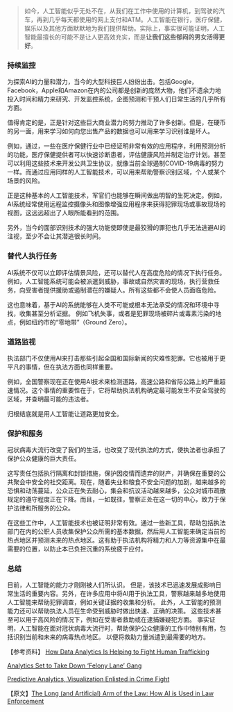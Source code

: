> 如今，人工智能似乎无处不在，从我们在工作中使用的计算机，到驾驶的汽车，再到几乎每天都使用的网上支付和ATM。人工智能在银行，医疗保健，娱乐以及其他方面默默地为我们提供帮助。实际上，事实很可能证明，人工智能最擅长的可能不是让人更高效充实，而是**让我们这些郁闷的男女活得更好**。

### 持续监控
为探索AI的力量和潜力，当今的大型科技巨人纷纷出击。包括Google，Facebook，Apple和Amazon在内的公司都是创新的庞然大物，他们不遗余力地投入时间和精力来研究、开发监控系统，企图预测和干预人们日常生活的几乎所有方面。

值得肯定的是，正是针对这些巨大商业潜力的努力推动了许多创新。但是，在硬币的另一面，用来学习如何向您出售产品的数据也可以用来学习识别谁是坏人。

例如，通过，一些在医疗保健行业中已经证明非常有效的应用程序，利用预测分析的功能，医疗保健提供者可以快速诊断患者，评估健康风险并制定治疗计划。甚至可以利用这些技术来开发公共卫生协议，就像当前全球遏制COVID-19病毒的努力一样。而通过应用同样的人工智能技术，可以用来帮助警察识别区域，个人或某个场景的风险。

正是这种基本的人工智能技术，军官们也能够在瞬间做出明智的生死决定。例如，AI系统经常使用远程监控摄像头和图像增强应用程序来获得犯罪现场或事故现场的视图，这远远超出了人眼所能看到的范围。

另外，当今的面部识别技术的强大功能使即使是最狡猾的罪犯也几乎无法逃避AI的注视，至少不会让其潜逃很长时间。

### 替代人执行任务

AI系统不仅可以立即评估情景风险，还可以替代人在高度危险的情况下执行任务。 例如，人工智能系统可能会被派遣到威胁，事故或自然灾害的现场，执行营救任务，向受害者提供援助或遏制潜在的嫌疑人。所有这些都不会使人员面临危险。

这也意味着，基于AI的系统能够在人类不可能或根本无法承受的情况和环境中寻找，收集甚至分析证据。 例如飞机失事，或者是犯罪现场被碎片或毒素污染的地点，例如纽约市的“零地带”（Ground Zero）。

### 道路监视

执法部门不仅使用AI来打击那些引起全国和国际新闻的灾难性犯罪。它也被用于更平凡的事情，但在执法方面也同样重要。

例如，全国警察现在正在使用AI技术来检测道路，高速公路和省际公路上的严重超速情况。这个事情的重要性在于，它将帮助执法机构确定最可能发生不安全驾驶的区域，并查明最可能的违法者。

归根结底就是用人工智能让道路更加安全。

### 保护和服务
冠状病毒大流行改变了我们的生活，也改变了现代执法的方式，使执法者也承担了保护公众健康的巨大责任。

这写责任包括执行隔离和封锁措施，保护因疫情而遗弃的财产，并确保在重要的公共聚会中安全的社交距离。现在，随着失业和粮食不安全问题的加剧，越来越多的恐惧和动荡蔓延，公众正在失去耐心，集会和抗议活动越来越多，公众对城市疏散规定的遵守程度正在下降。而且，一如既往，警察正处在这一切的中心，致力于保护法律和所服务的公众。

在这些工作中，人工智能技术也被证明非常有效。通过一些新工具，帮助包括执法部门在内的公职人员收集保护公众所需的基本数据，然后用人工智能来确定当前的热点地区并预测未来的热点地区。这有助于执法机构将精力和人力等资源集中在最需要的位置，以防止本已负担沉重的系统疲于应付。

### 总结

目前，人工智能的能力才刚刚被人们所认识。 但是，该技术已迅速发展成影响日常生活的重要内容。另外，在许多应用中将AI用于执法工具，警察越来越多地使用人工智能来帮助犯罪调查，例如关键证据的收集和分析。 此外，人工智能的预测能力还可以帮助执法人员在生命受到威胁时做出快速、正确的决策。 这些技术甚至可以用于高风险的情况下，例如在受害者救助或在逮捕嫌疑犯方面。 
事实证明，人工智能在面对冠状病毒大流行时，帮助保护公众健康的工作中特别有用，包括识别当前和未来的病毒热点地区。 以便将救助力量派遣到最需要的地方。

【参考资料】
[How Data Analytics Is Helping to Fight Human Trafficking](https://www.datanami.com/2016/10/07/data-analytics-fight-human-trafficking/)

[Analytics Set to Take Down ‘Felony Lane’ Gang](https://www.datanami.com/2015/02/18/analytics-set-to-take-down-felony-lane-gang/)

[Predictive Analytics, Visualization Enlisted in Crime Fight](https://www.datanami.com/2015/09/28/predictive-analytics-visualization-enlisted-in-crime-fight/)

【原文】[The Long (and Artificial) Arm of the Law: How AI is Used in Law Enforcement](https://www.datanami.com/2020/06/03/the-long-and-artificial-arm-of-the-law-how-ai-is-used-in-law-enforcement/?utm_source=rss&utm_medium=rss&utm_campaign=the-long-and-artificial-arm-of-the-law-how-ai-is-used-in-law-enforcement)
